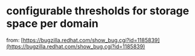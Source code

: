 # configurable thresholds for storage space per domain

  from: [https://bugzilla.redhat.com/show_bug.cgi?id=1185839](https://bugzilla.redhat.com/show_bug.cgi?id=1185839)
